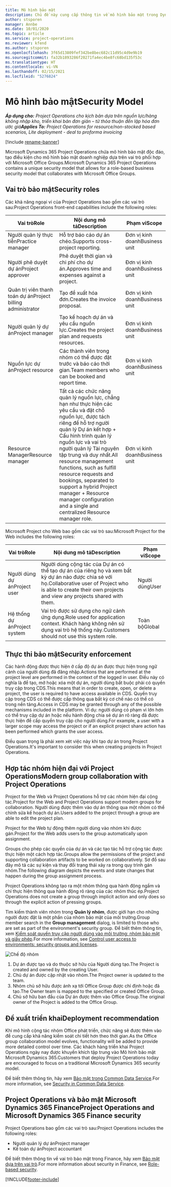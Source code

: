 ```yaml
---
title: Mô hình bảo mật
description: Chủ đề này cung cấp thông tin về mô hình bảo mật trong Dynamics 365 Project Operations.
author: stsporen
manager: Annbe
ms.date: 10/01/2020
ms.topic: article
ms.service: project-operations
ms.reviewer: kfend
ms.author: stsporen
ms.openlocfilehash: 3f65d13809fef342be8bec682c11d95c4d9e9b19
ms.sourcegitcommit: fa32b1893286f20271fa4ec4be8fc68bd135f53c
ms.translationtype: HT
ms.contentlocale: vi-VN
ms.lasthandoff: 02/15/2021
ms.locfileid: "5276824"
---
```

# <a name="security-model"></a><span data-ttu-id="ab266-103">Mô hình bảo mật</span><span class="sxs-lookup"><span data-stu-id="ab266-103">Security Model</span></span>

<span data-ttu-id="ab266-104">_**Áp dụng cho:** Project Operations cho kịch bản dựa trên nguồn lực/hàng không nhập kho, triển khai bản đơn giản – từ thỏa thuận đến lập hóa đơn ước giá_</span><span class="sxs-lookup"><span data-stu-id="ab266-104">_**Applies To:** Project Operations for resource/non-stocked based scenarios, Lite deployment - deal to proforma invoicing_</span></span>

[!include [rename-banner](~/includes/cc-data-platform-banner.md)]

<span data-ttu-id="ab266-105">Microsoft Dynamics 365 Project Operations chứa mô hình bảo mật độc đáo, tạo điều kiện cho mô hình bảo mật doanh nghiệp dựa trên vai trò phối hợp với Microsoft Office Groups.</span><span class="sxs-lookup"><span data-stu-id="ab266-105">Microsoft Dynamics 365 Project Operations contains a unique security model that allows for a role-based business security model that collaborates with Microsoft Office Groups.</span></span> 


## <a name="security-roles"></a><span data-ttu-id="ab266-106">Vai trò bảo mật</span><span class="sxs-lookup"><span data-stu-id="ab266-106">Security roles</span></span>
<span data-ttu-id="ab266-107">Các khả năng ngoại vi của Project Operations bao gồm các vai trò sau:</span><span class="sxs-lookup"><span data-stu-id="ab266-107">Project Operations front-end capabilities include the following roles:</span></span>

| <span data-ttu-id="ab266-108">Vai trò</span><span class="sxs-lookup"><span data-stu-id="ab266-108">Role</span></span>                          | <span data-ttu-id="ab266-109">Nội dung mô tả</span><span class="sxs-lookup"><span data-stu-id="ab266-109">Description</span></span>                                                                                                                                                                 | <span data-ttu-id="ab266-110">Phạm vi</span><span class="sxs-lookup"><span data-stu-id="ab266-110">Scope</span></span> |
|-------------------------------|-----------------------------------------------------------------------------------------------------------------------------------------------------------------------------|------|
| <span data-ttu-id="ab266-111">Người quản lý thực tiễn</span><span class="sxs-lookup"><span data-stu-id="ab266-111">Practice manager</span></span>              | <span data-ttu-id="ab266-112">Hỗ trợ báo cáo dự án chéo.</span><span class="sxs-lookup"><span data-stu-id="ab266-112">Supports cross-project reporting.</span></span>                                                                                                            | <span data-ttu-id="ab266-113">Đơn vị kinh doanh</span><span class="sxs-lookup"><span data-stu-id="ab266-113">Business unit</span></span>              |
| <span data-ttu-id="ab266-114">Người phê duyệt dự án</span><span class="sxs-lookup"><span data-stu-id="ab266-114">Project approver</span></span>              | <span data-ttu-id="ab266-115">Phê duyệt thời gian và chi phí cho dự án.</span><span class="sxs-lookup"><span data-stu-id="ab266-115">Approves time and expenses against a project.</span></span>                                                                                                                              | <span data-ttu-id="ab266-116">Đơn vị kinh doanh</span><span class="sxs-lookup"><span data-stu-id="ab266-116">Business unit</span></span> |
| <span data-ttu-id="ab266-117">Quản trị viên thanh toán dự án</span><span class="sxs-lookup"><span data-stu-id="ab266-117">Project billing administrator</span></span> | <span data-ttu-id="ab266-118">Tạo đề xuất hóa đơn.</span><span class="sxs-lookup"><span data-stu-id="ab266-118">Creates the invoice proposal.</span></span>                                                                                                                                                 | <span data-ttu-id="ab266-119">Đơn vị kinh doanh</span><span class="sxs-lookup"><span data-stu-id="ab266-119">Business unit</span></span> |
| <span data-ttu-id="ab266-120">Người quản lý dự án</span><span class="sxs-lookup"><span data-stu-id="ab266-120">Project manager</span></span>               | <span data-ttu-id="ab266-121">Tạo kế hoạch dự án và yêu cầu nguồn lực.</span><span class="sxs-lookup"><span data-stu-id="ab266-121">Creates the project plan and requests resources.</span></span>                                                                                                                              | <span data-ttu-id="ab266-122">Đơn vị kinh doanh</span><span class="sxs-lookup"><span data-stu-id="ab266-122">Business unit</span></span> |
| <span data-ttu-id="ab266-123">Nguồn lực dự án</span><span class="sxs-lookup"><span data-stu-id="ab266-123">Project resource</span></span>              | <span data-ttu-id="ab266-124">Các thành viên trong nhóm có thể được đặt trước và báo cáo thời gian.</span><span class="sxs-lookup"><span data-stu-id="ab266-124">Team members who can be booked and report time.</span></span>                                                                                                          | <span data-ttu-id="ab266-125">Đơn vị kinh doanh</span><span class="sxs-lookup"><span data-stu-id="ab266-125">Business unit</span></span>|
| <span data-ttu-id="ab266-126">Resource Manager</span><span class="sxs-lookup"><span data-stu-id="ab266-126">Resource manager</span></span>              | <span data-ttu-id="ab266-127">Tất cả các chức năng quản lý nguồn lực, chẳng hạn như thực hiện các yêu cầu và đặt chỗ nguồn lực, được tách riêng để hỗ trợ người quản lý Dự án kết hợp + Cấu hình trình quản lý nguồn lực và vai trò người quản lý Tài nguyên tập trung và duy nhất.</span><span class="sxs-lookup"><span data-stu-id="ab266-127">All resource management functions, such as fulfill resource requests and bookings, separated to support a hybrid Project manager + Resource manager configuration and a single and centralized Resource manager role.</span></span> | <span data-ttu-id="ab266-128">Đơn vị kinh doanh</span><span class="sxs-lookup"><span data-stu-id="ab266-128">Business unit</span></span> |


<span data-ttu-id="ab266-129">Microsoft Project cho Web bao gồm các vai trò sau:</span><span class="sxs-lookup"><span data-stu-id="ab266-129">Microsoft Project for the Web includes the following roles:</span></span>

| <span data-ttu-id="ab266-130">Vai trò</span><span class="sxs-lookup"><span data-stu-id="ab266-130">Role</span></span>           | <span data-ttu-id="ab266-131">Nội dung mô tả</span><span class="sxs-lookup"><span data-stu-id="ab266-131">Description</span></span>                                                                                                        | <span data-ttu-id="ab266-132">Phạm vi</span><span class="sxs-lookup"><span data-stu-id="ab266-132">Scope</span></span>  |
|----------------|--------------------------------------------------------------------------------------------------------------------|--------|
| <span data-ttu-id="ab266-133">Người dùng dự án</span><span class="sxs-lookup"><span data-stu-id="ab266-133">Project user</span></span>   | <span data-ttu-id="ab266-134">Người dùng cộng tác của Dự án có thể tạo dự án của riêng họ và xem bất kỳ dự án nào được chia sẻ với họ.</span><span class="sxs-lookup"><span data-stu-id="ab266-134">Collaborative user of Project   who is able to create their own projects and view any projects shared with   them.</span></span> | <span data-ttu-id="ab266-135">Người dùng</span><span class="sxs-lookup"><span data-stu-id="ab266-135">User</span></span>   |
| <span data-ttu-id="ab266-136">Hệ thống dự án</span><span class="sxs-lookup"><span data-stu-id="ab266-136">Project system</span></span> | <span data-ttu-id="ab266-137">Vai trò được sử dụng cho ngữ cảnh ứng dụng.</span><span class="sxs-lookup"><span data-stu-id="ab266-137">Role used for application   context.</span></span> <span data-ttu-id="ab266-138">Khách hàng không nên sử dụng vai trò hệ thống này.</span><span class="sxs-lookup"><span data-stu-id="ab266-138">Customers should not use this system role.</span></span>                                    | <span data-ttu-id="ab266-139">Toàn bộ</span><span class="sxs-lookup"><span data-stu-id="ab266-139">Global</span></span> |

## <a name="security-enforcement"></a><span data-ttu-id="ab266-140">Thực thi bảo mật</span><span class="sxs-lookup"><span data-stu-id="ab266-140">Security enforcement</span></span>
<span data-ttu-id="ab266-141">Các hành động được thực hiện ở cấp độ dự án được thực hiện trong ngữ cảnh của người dùng đã đăng nhập.</span><span class="sxs-lookup"><span data-stu-id="ab266-141">Actions that are performed at the project level are performed in the context of the logged in user.</span></span> <span data-ttu-id="ab266-142">Điều này có nghĩa là để tạo, mở hoặc xóa một dự án, người dùng bắt buộc phải có quyền truy cập trong CDS.</span><span class="sxs-lookup"><span data-stu-id="ab266-142">This means that in order to create, open, or delete a project, the user is required to have access available in CDS.</span></span> <span data-ttu-id="ab266-143">Quyền truy cập trong CDS có thể được cấp thông qua bất kỳ cơ chế nào có thể có trong nền tảng.</span><span class="sxs-lookup"><span data-stu-id="ab266-143">Access in CDS may be granted through any of the possible mechanisms included in the platform.</span></span> <span data-ttu-id="ab266-144">Ví dụ: người dùng có phạm vi lớn hơn có thể truy cập dự án hoặc nếu hành động chia sẻ dự án rõ ràng đã được thực hiện để cấp quyền truy cập cho người dùng.</span><span class="sxs-lookup"><span data-stu-id="ab266-144">For example, a user with a larger scope may access the project or if an explicit project share action has been performed which grants the user access.</span></span>

<span data-ttu-id="ab266-145">Điều quan trọng là phải xem xét việc này khi tạo dự án trong Project Operations.</span><span class="sxs-lookup"><span data-stu-id="ab266-145">It's important to consider this when creating projects in Project Operations.</span></span>

## <a name="modern-group-collaboration-with-project-operations"></a><span data-ttu-id="ab266-146">Hợp tác nhóm hiện đại với Project Operations</span><span class="sxs-lookup"><span data-stu-id="ab266-146">Modern group collaboration with Project Operations</span></span>
<span data-ttu-id="ab266-147">Project for the Web và Project Operations hỗ trợ các nhóm hiện đại cộng tác.</span><span class="sxs-lookup"><span data-stu-id="ab266-147">Project for the Web and Project Operations support modern groups for collaboration.</span></span> <span data-ttu-id="ab266-148">Người dùng được thêm vào dự án thông qua một nhóm có thể chỉnh sửa kế hoạch dự án.</span><span class="sxs-lookup"><span data-stu-id="ab266-148">Users added to the project through a group are able to edit the project plan.</span></span>

<span data-ttu-id="ab266-149">Project for the Web tự động thêm người dùng vào nhóm khi được gán.</span><span class="sxs-lookup"><span data-stu-id="ab266-149">Project for the Web adds users to the group automatically upon assignment.</span></span>

<span data-ttu-id="ab266-150">Groups cho phép các quyền của dự án và các tạo tác hỗ trợ cộng tác được thực hiện một cách hợp tác.</span><span class="sxs-lookup"><span data-stu-id="ab266-150">Groups allow the permissions of the project and supporting collaboration artifacts to be worked on collaboratively.</span></span> <span data-ttu-id="ab266-151">Sơ đồ sau đây mô tả các sự kiện và thay đổi trạng thái xảy ra trong quy trình gán nhóm.</span><span class="sxs-lookup"><span data-stu-id="ab266-151">The following diagram depicts the events and state changes that happen during the group assignment process.</span></span>

<span data-ttu-id="ab266-152">Project Operations không tạo ra một nhóm thông qua hành động ngầm và chỉ thực hiện thông qua hành động rõ ràng của các nhóm thúc ép.</span><span class="sxs-lookup"><span data-stu-id="ab266-152">Project Operations does not create a group through implicit action and only does so through the explicit action of pressing groups.</span></span>

<span data-ttu-id="ab266-153">Tìm kiếm thành viên nhóm trong **Quản lý nhóm**, được giới hạn cho những người được đặt là một phần của nhóm bảo mật của môi trường.</span><span class="sxs-lookup"><span data-stu-id="ab266-153">Group member search in the **Group management** dialog, is limited to those who are set as part of the environment's security group.</span></span> <span data-ttu-id="ab266-154">Để biết thêm thông tin, xem [Kiểm soát quyền truy cập người dùng vào môi trường: nhóm bảo mật và giấy phép](https://docs.microsoft.com/power-platform/admin/control-user-access).</span><span class="sxs-lookup"><span data-stu-id="ab266-154">For more information, see [Control user access to environments: security groups and licenses](https://docs.microsoft.com/power-platform/admin/control-user-access).</span></span>

![Chế độ nhóm](./media/groupsmode.png)

1. <span data-ttu-id="ab266-156">Dự án được tạo và do thuộc sở hữu của Người dùng tạo.</span><span class="sxs-lookup"><span data-stu-id="ab266-156">The Project is created and owned by the creating User.</span></span>
2. <span data-ttu-id="ab266-157">Chủ dự án được cập nhật vào nhóm.</span><span class="sxs-lookup"><span data-stu-id="ab266-157">The Project owner is updated to the team.</span></span>
3. <span data-ttu-id="ab266-158">Nhóm chủ sở hữu được ánh xạ tới Office Group được chỉ định hoặc đã tạo.</span><span class="sxs-lookup"><span data-stu-id="ab266-158">The Owner team is mapped to the specified or created Office Group.</span></span>
4. <span data-ttu-id="ab266-159">Chủ sở hữu ban đầu của Dự án được thêm vào Office Group.</span><span class="sxs-lookup"><span data-stu-id="ab266-159">The original owner of the Project is added to the Office Group.</span></span>

## <a name="deployment-recommendation"></a><span data-ttu-id="ab266-160">Đề xuất triển khai</span><span class="sxs-lookup"><span data-stu-id="ab266-160">Deployment recommendation</span></span>
<span data-ttu-id="ab266-161">Khi mô hình cộng tác nhóm Office phát triển, chức năng sẽ được thêm vào để cung cấp khả năng kiểm soát chi tiết hơn theo thời gian.</span><span class="sxs-lookup"><span data-stu-id="ab266-161">As the Office group collaboration model evolves, functionality will be added to provide more detailed control over time.</span></span> <span data-ttu-id="ab266-162">Các khách hàng triển khai Project Operations ngày nay được khuyến khích tập trung vào Mô hình bảo mật Microsoft Dynamics 365.</span><span class="sxs-lookup"><span data-stu-id="ab266-162">Customers that deploy Project Operations today are encouraged to focus on a traditional Microsoft Dynamics 365 security model.</span></span>

<span data-ttu-id="ab266-163">Để biết thêm thông tin, hãy xem [Bảo mật trong Common Data Service](https://docs.microsoft.com/power-platform/admin/wp-security).</span><span class="sxs-lookup"><span data-stu-id="ab266-163">For more information, see [Security in Common Data Service](https://docs.microsoft.com/power-platform/admin/wp-security).</span></span>

## <a name="project-operations-and-microsoft-dynamics-365-finance-security"></a><span data-ttu-id="ab266-164">Project Operations và bảo mật Microsoft Dynamics 365 Finance</span><span class="sxs-lookup"><span data-stu-id="ab266-164">Project Operations and Microsoft Dynamics 365 Finance security</span></span>
<span data-ttu-id="ab266-165">Project Operations bao gồm các vai trò sau:</span><span class="sxs-lookup"><span data-stu-id="ab266-165">Project Operations includes the following roles:</span></span>

- <span data-ttu-id="ab266-166">Người quản lý dự án</span><span class="sxs-lookup"><span data-stu-id="ab266-166">Project manager</span></span>
- <span data-ttu-id="ab266-167">Kế toán dự án</span><span class="sxs-lookup"><span data-stu-id="ab266-167">Project accountant</span></span>

<span data-ttu-id="ab266-168">Để biết thêm thông tin về vai trò bảo mật trong Finance, hãy xem [Bảo mật dựa trên vai trò](https://docs.microsoft.com/dynamics365/fin-ops-core/dev-itpro/sysadmin/role-based-security).</span><span class="sxs-lookup"><span data-stu-id="ab266-168">For more information about security in Finance, see [Role-based security](https://docs.microsoft.com/dynamics365/fin-ops-core/dev-itpro/sysadmin/role-based-security).</span></span>




[!INCLUDE[footer-include](../includes/footer-banner.md)]